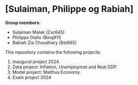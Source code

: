 # \[Sulaiman, Philippe og Rabiah\]

**Group members:**
- Sulaiman Malek (Zxc645)
- Philippe Diallo (Bmq911)
- Rabiah Zia Choudhary (Bst665)


This repository contains the following projects: 
1. Inaugural project 2024. 
2. Data project: Inflation, Unemploymet and Real GDP.
3. Model project: Malthus Economy. 
4. Exam project 2024
